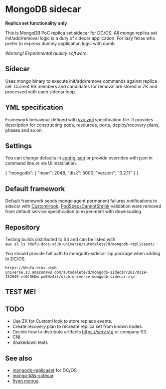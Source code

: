 # MongoDB sidecar
**Replica set functionality only**

This is MongoDB PoC replica set sidecar for DC/OS. All mongo replica set init/add/removal logic is a duty of sidecar application.
For lazy fellas who prefer to express dummy application logic with dumb

*Warning! Experimental quality software.*



## Sidecar
Uses mongo binary to execute init/add/remove commands against replica set. Current RS members and candidates for removal are stored in ZK and processed with each sidecar loop.

## YML specification
Framework behaviour defined with [svc.yml](/frameworks/mongodb-sidecar/src/main/dist/svc.yml) specification file. It provides description for constructing pods, resources, ports, deploy/recovery plans, phases and so on.

## Settings
You can change defaults in  [config.json](/frameworks/mongodb-sidecar/universe/config.json) or provide overrides with json in command line or via UI installation.

{
  "mongodb": {
    "mem": 2048,
    "disk": 5000,
    "version": "3.2.11"
  }
}

## Default framework
Default framework sends mongo agent permanent failures notifications to sidecar with
[CustomHook](frameworks/mongodb-sidecar/src/main/java/fwd/cloud/frameworks/mongodbsidecar/scheduler/CustomHook.java). [PodSpecsCannotShrink](sdk/scheduler/src/main/java/com/mesosphere/sdk/config/validate/PodSpecsCannotShrink.java) validation were removed from default service specification to experiment with downscaling.

## Repository
Testing builds distributed to S3 and can be listed with  
`aws s3 ls khufu-dcos-stub-universe/autodelete7d/mongodb-replicaset/`

You should provide full path to mongodb-sidecar zip package when adding to DC/OS.

`https://khufu-dcos-stub-universe.s3.amazonaws.com/autodelete7d/mongodb-sidecar/20170119-152649-vt6fGhDm
pm5Hz4il/stub-universe-mongodb-sidecar.zip`


## TEST ME!


## TODO
* Use ZK for CustomHook to store replace events.
* Create recovery plan to recreate replica set from known nodes.  
* Decide how to distribute artifacts https://serv.sh/ or company S3.
* CNI
* Shakedown tests


## See also
* [mongodb-replicaset](https://github.com/tobilg/dcos-commons/) for DC/OS
* [mongo-k8s-sidecar](https://github.com/cvallance/mongo-k8s-sidecar)
* [flynn mongo](https://github.com/flynn/flynn/tree/master/appliance/mongodb).
